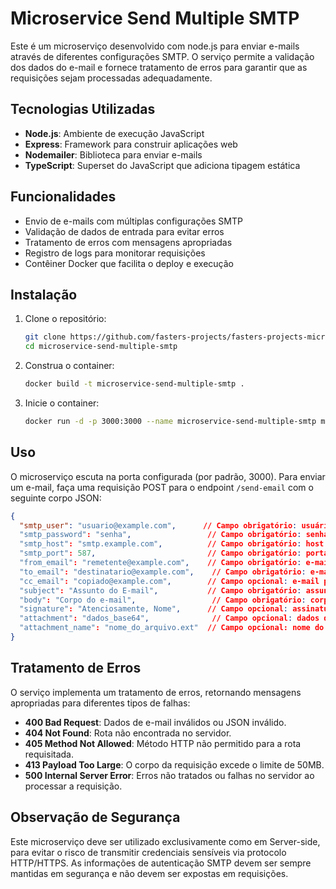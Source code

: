 # Microservice Send Multiple SMTP

Este é um microserviço desenvolvido com node.js para enviar e-mails através de diferentes configurações SMTP. O serviço permite a validação dos dados do e-mail e fornece tratamento de erros para garantir que as requisições sejam processadas adequadamente.

## Tecnologias Utilizadas

- **Node.js**: Ambiente de execução JavaScript
- **Express**: Framework para construir aplicações web
- **Nodemailer**: Biblioteca para enviar e-mails
- **TypeScript**: Superset do JavaScript que adiciona tipagem estática

## Funcionalidades

- Envio de e-mails com múltiplas configurações SMTP
- Validação de dados de entrada para evitar erros
- Tratamento de erros com mensagens apropriadas
- Registro de logs para monitorar requisições
- Contêiner Docker que facilita o deploy e execução

## Instalação

1. Clone o repositório:

   ```bash
   git clone https://github.com/fasters-projects/fasters-projects-microservice-send-multiple-smtp.git
   cd microservice-send-multiple-smtp
   ```

2. Construa o container:

   ```bash
   docker build -t microservice-send-multiple-smtp .
   ```

3. Inicie o container:

   ```bash
   docker run -d -p 3000:3000 --name microservice-send-multiple-smtp microservice-send-multiple-smtp
   ```

## Uso

O microserviço escuta na porta configurada (por padrão, 3000). Para enviar um e-mail, faça uma requisição POST para o endpoint `/send-email` com o seguinte corpo JSON:

```json
{
  "smtp_user": "usuario@example.com",      // Campo obrigatório: usuário SMTP para autenticação
  "smtp_password": "senha",                 // Campo obrigatório: senha para autenticação SMTP
  "smtp_host": "smtp.example.com",          // Campo obrigatório: host do servidor SMTP
  "smtp_port": 587,                         // Campo obrigatório: porta do servidor SMTP
  "from_email": "remetente@example.com",    // Campo obrigatório: e-mail do remetente
  "to_email": "destinatario@example.com",    // Campo obrigatório: e-mail do destinatário
  "cc_email": "copiado@example.com",        // Campo opcional: e-mail para cópia (CC)
  "subject": "Assunto do E-mail",           // Campo obrigatório: assunto do e-mail
  "body": "Corpo do e-mail",                 // Campo obrigatório: corpo do e-mail
  "signature": "Atenciosamente, Nome",      // Campo opcional: assinatura a ser incluída no corpo do e-mail
  "attachment": "dados_base64",              // Campo opcional: dados do anexo em formato base64
  "attachment_name": "nome_do_arquivo.ext"  // Campo opcional: nome do arquivo do anexo
}
```

## Tratamento de Erros

O serviço implementa um tratamento de erros, retornando mensagens apropriadas para diferentes tipos de falhas:

- **400 Bad Request**: Dados de e-mail inválidos ou JSON inválido.
- **404 Not Found**: Rota não encontrada no servidor.
- **405 Method Not Allowed**: Método HTTP não permitido para a rota requisitada.
- **413 Payload Too Large**: O corpo da requisição excede o limite de 50MB.
- **500 Internal Server Error**: Erros não tratados ou falhas no servidor ao processar a requisição.

## Observação de Segurança

Este microserviço deve ser utilizado exclusivamente como em Server-side, para evitar o risco de transmitir credenciais sensíveis via protocolo HTTP/HTTPS. As informações de autenticação SMTP devem ser sempre mantidas em segurança e não devem ser expostas em requisições.